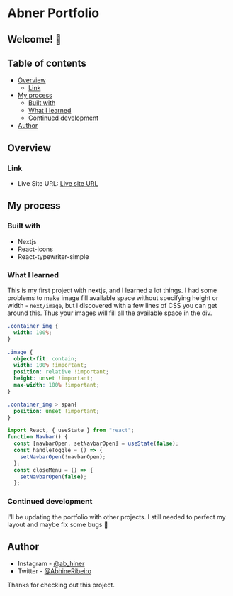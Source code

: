 # Abner **Portfolio**

## Welcome! 👋

## Table of contents

- [Overview](#overview)
  - [Link](#link)
- [My process](#my-process)
  - [Built with](#built-with)
  - [What I learned](#what-i-learned)
  - [Continued development](#continued-development)
- [Author](#author)

## Overview

### Link

- Live Site URL: [Live site URL](https://abneribeiro.vercel.app/)

## My process

### Built with

- Nextjs
- React-icons
- React-typewriter-simple

### What I learned

This is my first project with nextjs, and I learned a lot things.
I had  some problems to make image fill available space without specifying height or width - `next/image`, but i discovered with a few lines of CSS you can get around this. Thus your images will fill all the available space in the div.
```css
.container_img {
  width: 100%;
}

.image {
  object-fit: contain;
  width: 100% !important;
  position: relative !important;
  height: unset !important;
  max-width: 100% !important;
}

.container_img > span{
  position: unset !important;
}
```

```js
import React, { useState } from "react";
function Navbar() {
  const [navbarOpen, setNavbarOpen] = useState(false);
  const handleToggle = () => {
    setNavbarOpen(!navbarOpen);
  };
  const closeMenu = () => {
    setNavbarOpen(false);
  };

```

### Continued development

I'll be updating the portfolio with other projects. I still needed to perfect my layout and maybe fix some bugs 💝

## Author

- Instagram - [@ab_hiner](https://github.com/ab_hiner)
- Twitter - [@AbhineRibeiro](https://twitter.com/AbhineRibeiro)

Thanks for checking out this project.